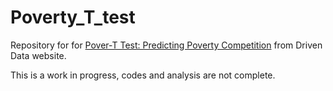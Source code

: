 # Poverty_T_test

Repository for for [Pover-T Test: Predicting Poverty Competition](https://www.drivendata.org/competitions/50/worldbank-poverty-prediction/) from Driven Data website.

This is a work in progress, codes and analysis are not complete. 